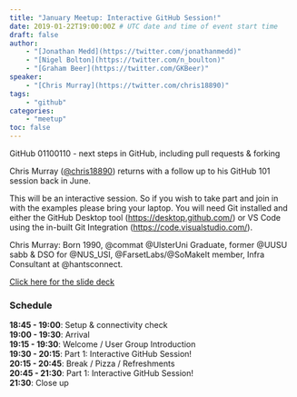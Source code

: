 ```yaml
---
title: "January Meetup: Interactive GitHub Session!"
date: 2019-01-22T19:00:00Z # UTC date and time of event start time
draft: false
author: 
    - "[Jonathan Medd](https://twitter.com/jonathanmedd)"
    - "[Nigel Bolton](https://twitter.com/n_boulton)"
    - "[Graham Beer](https://twitter.com/GKBeer)"
speaker: 
    - "[Chris Murray](https://twitter.com/chris18890)"
tags: 
    - "github"
categories: 
    - "meetup"
toc: false
---
```


GitHub 01100110 - next steps in GitHub, including pull requests & forking

Chris Murray ([@chris18890](https://twitter.com/chris18890)) returns with a follow up to his GitHub 101 session back in June.

This will be an interactive session. So if you wish to take part and join in with the examples please bring your laptop. You will need Git installed and either the GitHub Desktop tool (https://desktop.github.com/) or VS Code using the in-built Git Integration (https://code.visualstudio.com/).

Chris Murray: Born 1990, @commat @UlsterUni Graduate, former @UUSU sabb & DSO for @NUS_USI, @FarsetLabs/@SoMakeIt member, Infra Consultant at @hantsconnect.

[Click here for the slide deck](https://github.com/powershellorguk/SouthCoast/tree/master/Meetups/2019/January)

### Schedule

**18:45 - 19:00**: Setup & connectivity check  
**19:00 - 19:30**: Arrival  
**19:15 - 19:30**: Welcome / User Group Introduction  
**19:30 - 20:15**: Part 1: Interactive GitHub Session!  
**20:15 - 20:45**: Break / Pizza / Refreshments  
**20:45 - 21:30**: Part 1: Interactive GitHub Session!  
**21:30**: Close up